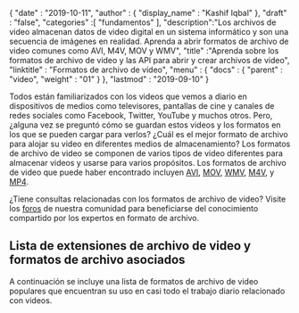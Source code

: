 {
  "date" : "2019-10-11",
  "author" : {
    "display_name" : "Kashif Iqbal"
},
  "draft" : "false",
  "categories" :[ "fundamentos" ],
  "description":"Los archivos de video almacenan datos de video digital en un sistema informático y son una secuencia de imágenes en realidad. Aprenda a abrir formatos de archivo de video comunes como AVI, M4V, MOV y WMV",
  "title" :"Aprenda sobre los formatos de archivo de video y las API para abrir y crear archivos de video",
  "linktitle" : "Formatos de archivo de vídeo",
  "menu" : {
    "docs" : {
      "parent" : "video",
      "weight" : "01"
}
},
  "lastmod" : "2019-09-10"
}

Todos están familiarizados con los videos que vemos a diario en dispositivos de medios como televisores, pantallas de cine y canales de redes sociales como Facebook, Twitter, YouTube y muchos otros. Pero, ¿alguna vez se preguntó cómo se guardan estos videos y los formatos en los que se pueden cargar para verlos? ¿Cuál es el mejor formato de archivo para alojar su video en diferentes medios de almacenamiento? Los formatos de archivo de video se componen de varios tipos de video diferentes para almacenar videos y usarse para varios propósitos. Los formatos de archivo de video que puede haber encontrado incluyen [AVI](/es/video/avi/), [MOV](/es/video/mov/), [WMV](/es/video/wmv/), [M4V](/es/video/m4v/), y [MP4](/es/video/mp4/).

¿Tiene consultas relacionadas con los formatos de archivo de video? Visite los [foros](https://forum.fileformat.com/c/video/27) de nuestra comunidad para beneficiarse del conocimiento compartido por los expertos en formato de archivo.


## Lista de extensiones de archivo de video y formatos de archivo asociados

A continuación se incluye una lista de formatos de archivo de video populares que encuentran su uso en casi todo el trabajo diario relacionado con videos.

